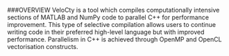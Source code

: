 ###OVERVIEW
VeloCty is a tool which compiles computationally intensive sections of MATLAB and NumPy code to parallel C++ for performance improvement. This type of selective compilation allows users to continue writing code in their preferred high-level language but with improved performance. Parallelism in C++ is achieved through OpenMP and OpenCL vectorisation constructs. 
